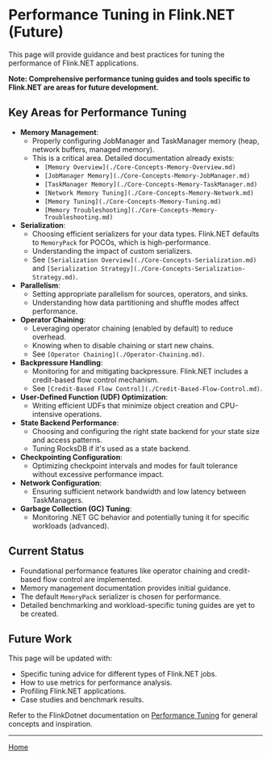 # Performance Tuning in Flink.NET (Future)

This page will provide guidance and best practices for tuning the performance of Flink.NET applications.

**Note: Comprehensive performance tuning guides and tools specific to Flink.NET are areas for future development.**

## Key Areas for Performance Tuning

*   **Memory Management**:
    *   Properly configuring JobManager and TaskManager memory (heap, network buffers, managed memory).
    *   This is a critical area. Detailed documentation already exists:
        *   `[Memory Overview](./Core-Concepts-Memory-Overview.md)`
        *   `[JobManager Memory](./Core-Concepts-Memory-JobManager.md)`
        *   `[TaskManager Memory](./Core-Concepts-Memory-TaskManager.md)`
        *   `[Network Memory Tuning](./Core-Concepts-Memory-Network.md)`
        *   `[Memory Tuning](./Core-Concepts-Memory-Tuning.md)`
        *   `[Memory Troubleshooting](./Core-Concepts-Memory-Troubleshooting.md)`
*   **Serialization**:
    *   Choosing efficient serializers for your data types. Flink.NET defaults to `MemoryPack` for POCOs, which is high-performance.
    *   Understanding the impact of custom serializers.
    *   See `[Serialization Overview](./Core-Concepts-Serialization.md)` and `[Serialization Strategy](./Core-Concepts-Serialization-Strategy.md)`.
*   **Parallelism**:
    *   Setting appropriate parallelism for sources, operators, and sinks.
    *   Understanding how data partitioning and shuffle modes affect performance.
*   **Operator Chaining**:
    *   Leveraging operator chaining (enabled by default) to reduce overhead.
    *   Knowing when to disable chaining or start new chains.
    *   See `[Operator Chaining](./Operator-Chaining.md)`.
*   **Backpressure Handling**:
    *   Monitoring for and mitigating backpressure. Flink.NET includes a credit-based flow control mechanism.
    *   See `[Credit-Based Flow Control](./Credit-Based-Flow-Control.md)`.
*   **User-Defined Function (UDF) Optimization**:
    *   Writing efficient UDFs that minimize object creation and CPU-intensive operations.
*   **State Backend Performance**:
    *   Choosing and configuring the right state backend for your state size and access patterns.
    *   Tuning RocksDB if it's used as a state backend.
*   **Checkpointing Configuration**:
    *   Optimizing checkpoint intervals and modes for fault tolerance without excessive performance impact.
*   **Network Configuration**:
    *   Ensuring sufficient network bandwidth and low latency between TaskManagers.
*   **Garbage Collection (GC) Tuning**:
    *   Monitoring .NET GC behavior and potentially tuning it for specific workloads (advanced).

## Current Status

*   Foundational performance features like operator chaining and credit-based flow control are implemented.
*   Memory management documentation provides initial guidance.
*   The default `MemoryPack` serializer is chosen for performance.
*   Detailed benchmarking and workload-specific tuning guides are yet to be created.

## Future Work

This page will be updated with:
*   Specific tuning advice for different types of Flink.NET jobs.
*   How to use metrics for performance analysis.
*   Profiling Flink.NET applications.
*   Case studies and benchmark results.

Refer to the FlinkDotnet documentation on [Performance Tuning](https://nightlies.apache.org/flink/flink-docs-stable/docs/ops/performance_tuning/) for general concepts and inspiration.

---
[Home](https://github.com/devstress/FLINK.NET/blob/main/docs/wiki/Wiki-Structure-Outline.md)
